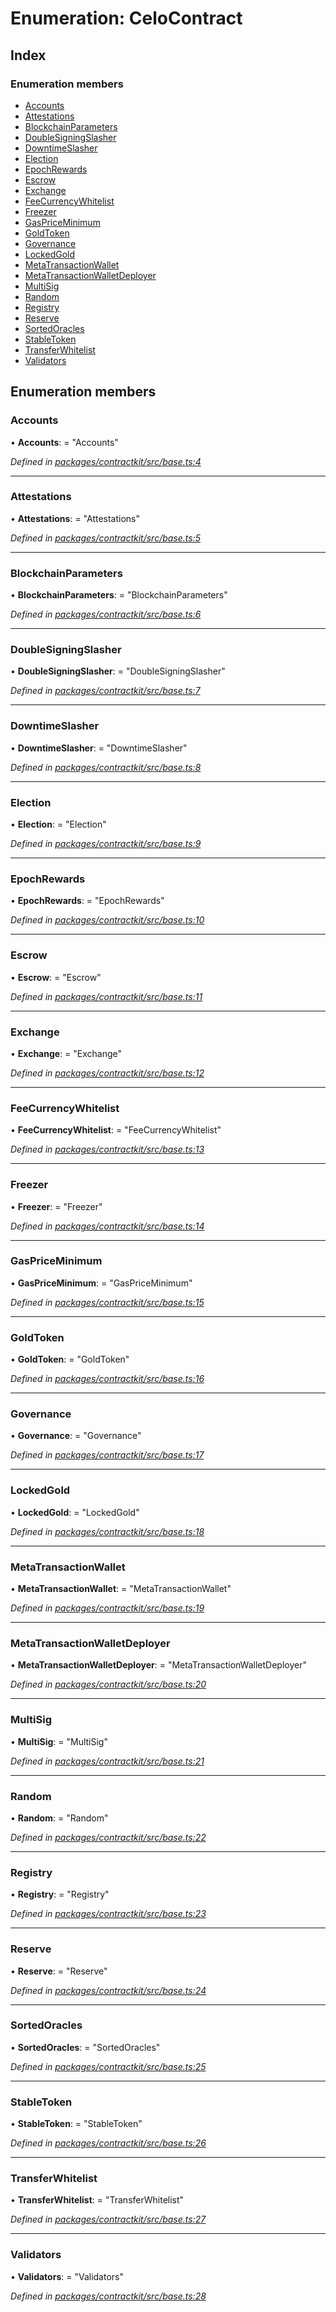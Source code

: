 # Enumeration: CeloContract

## Index

### Enumeration members

* [Accounts](_base_.celocontract.md#accounts)
* [Attestations](_base_.celocontract.md#attestations)
* [BlockchainParameters](_base_.celocontract.md#blockchainparameters)
* [DoubleSigningSlasher](_base_.celocontract.md#doublesigningslasher)
* [DowntimeSlasher](_base_.celocontract.md#downtimeslasher)
* [Election](_base_.celocontract.md#election)
* [EpochRewards](_base_.celocontract.md#epochrewards)
* [Escrow](_base_.celocontract.md#escrow)
* [Exchange](_base_.celocontract.md#exchange)
* [FeeCurrencyWhitelist](_base_.celocontract.md#feecurrencywhitelist)
* [Freezer](_base_.celocontract.md#freezer)
* [GasPriceMinimum](_base_.celocontract.md#gaspriceminimum)
* [GoldToken](_base_.celocontract.md#goldtoken)
* [Governance](_base_.celocontract.md#governance)
* [LockedGold](_base_.celocontract.md#lockedgold)
* [MetaTransactionWallet](_base_.celocontract.md#metatransactionwallet)
* [MetaTransactionWalletDeployer](_base_.celocontract.md#metatransactionwalletdeployer)
* [MultiSig](_base_.celocontract.md#multisig)
* [Random](_base_.celocontract.md#random)
* [Registry](_base_.celocontract.md#registry)
* [Reserve](_base_.celocontract.md#reserve)
* [SortedOracles](_base_.celocontract.md#sortedoracles)
* [StableToken](_base_.celocontract.md#stabletoken)
* [TransferWhitelist](_base_.celocontract.md#transferwhitelist)
* [Validators](_base_.celocontract.md#validators)

## Enumeration members

###  Accounts

• **Accounts**: = "Accounts"

*Defined in [packages/contractkit/src/base.ts:4](https://github.com/celo-org/celo-monorepo/blob/master/packages/contractkit/src/base.ts#L4)*

___

###  Attestations

• **Attestations**: = "Attestations"

*Defined in [packages/contractkit/src/base.ts:5](https://github.com/celo-org/celo-monorepo/blob/master/packages/contractkit/src/base.ts#L5)*

___

###  BlockchainParameters

• **BlockchainParameters**: = "BlockchainParameters"

*Defined in [packages/contractkit/src/base.ts:6](https://github.com/celo-org/celo-monorepo/blob/master/packages/contractkit/src/base.ts#L6)*

___

###  DoubleSigningSlasher

• **DoubleSigningSlasher**: = "DoubleSigningSlasher"

*Defined in [packages/contractkit/src/base.ts:7](https://github.com/celo-org/celo-monorepo/blob/master/packages/contractkit/src/base.ts#L7)*

___

###  DowntimeSlasher

• **DowntimeSlasher**: = "DowntimeSlasher"

*Defined in [packages/contractkit/src/base.ts:8](https://github.com/celo-org/celo-monorepo/blob/master/packages/contractkit/src/base.ts#L8)*

___

###  Election

• **Election**: = "Election"

*Defined in [packages/contractkit/src/base.ts:9](https://github.com/celo-org/celo-monorepo/blob/master/packages/contractkit/src/base.ts#L9)*

___

###  EpochRewards

• **EpochRewards**: = "EpochRewards"

*Defined in [packages/contractkit/src/base.ts:10](https://github.com/celo-org/celo-monorepo/blob/master/packages/contractkit/src/base.ts#L10)*

___

###  Escrow

• **Escrow**: = "Escrow"

*Defined in [packages/contractkit/src/base.ts:11](https://github.com/celo-org/celo-monorepo/blob/master/packages/contractkit/src/base.ts#L11)*

___

###  Exchange

• **Exchange**: = "Exchange"

*Defined in [packages/contractkit/src/base.ts:12](https://github.com/celo-org/celo-monorepo/blob/master/packages/contractkit/src/base.ts#L12)*

___

###  FeeCurrencyWhitelist

• **FeeCurrencyWhitelist**: = "FeeCurrencyWhitelist"

*Defined in [packages/contractkit/src/base.ts:13](https://github.com/celo-org/celo-monorepo/blob/master/packages/contractkit/src/base.ts#L13)*

___

###  Freezer

• **Freezer**: = "Freezer"

*Defined in [packages/contractkit/src/base.ts:14](https://github.com/celo-org/celo-monorepo/blob/master/packages/contractkit/src/base.ts#L14)*

___

###  GasPriceMinimum

• **GasPriceMinimum**: = "GasPriceMinimum"

*Defined in [packages/contractkit/src/base.ts:15](https://github.com/celo-org/celo-monorepo/blob/master/packages/contractkit/src/base.ts#L15)*

___

###  GoldToken

• **GoldToken**: = "GoldToken"

*Defined in [packages/contractkit/src/base.ts:16](https://github.com/celo-org/celo-monorepo/blob/master/packages/contractkit/src/base.ts#L16)*

___

###  Governance

• **Governance**: = "Governance"

*Defined in [packages/contractkit/src/base.ts:17](https://github.com/celo-org/celo-monorepo/blob/master/packages/contractkit/src/base.ts#L17)*

___

###  LockedGold

• **LockedGold**: = "LockedGold"

*Defined in [packages/contractkit/src/base.ts:18](https://github.com/celo-org/celo-monorepo/blob/master/packages/contractkit/src/base.ts#L18)*

___

###  MetaTransactionWallet

• **MetaTransactionWallet**: = "MetaTransactionWallet"

*Defined in [packages/contractkit/src/base.ts:19](https://github.com/celo-org/celo-monorepo/blob/master/packages/contractkit/src/base.ts#L19)*

___

###  MetaTransactionWalletDeployer

• **MetaTransactionWalletDeployer**: = "MetaTransactionWalletDeployer"

*Defined in [packages/contractkit/src/base.ts:20](https://github.com/celo-org/celo-monorepo/blob/master/packages/contractkit/src/base.ts#L20)*

___

###  MultiSig

• **MultiSig**: = "MultiSig"

*Defined in [packages/contractkit/src/base.ts:21](https://github.com/celo-org/celo-monorepo/blob/master/packages/contractkit/src/base.ts#L21)*

___

###  Random

• **Random**: = "Random"

*Defined in [packages/contractkit/src/base.ts:22](https://github.com/celo-org/celo-monorepo/blob/master/packages/contractkit/src/base.ts#L22)*

___

###  Registry

• **Registry**: = "Registry"

*Defined in [packages/contractkit/src/base.ts:23](https://github.com/celo-org/celo-monorepo/blob/master/packages/contractkit/src/base.ts#L23)*

___

###  Reserve

• **Reserve**: = "Reserve"

*Defined in [packages/contractkit/src/base.ts:24](https://github.com/celo-org/celo-monorepo/blob/master/packages/contractkit/src/base.ts#L24)*

___

###  SortedOracles

• **SortedOracles**: = "SortedOracles"

*Defined in [packages/contractkit/src/base.ts:25](https://github.com/celo-org/celo-monorepo/blob/master/packages/contractkit/src/base.ts#L25)*

___

###  StableToken

• **StableToken**: = "StableToken"

*Defined in [packages/contractkit/src/base.ts:26](https://github.com/celo-org/celo-monorepo/blob/master/packages/contractkit/src/base.ts#L26)*

___

###  TransferWhitelist

• **TransferWhitelist**: = "TransferWhitelist"

*Defined in [packages/contractkit/src/base.ts:27](https://github.com/celo-org/celo-monorepo/blob/master/packages/contractkit/src/base.ts#L27)*

___

###  Validators

• **Validators**: = "Validators"

*Defined in [packages/contractkit/src/base.ts:28](https://github.com/celo-org/celo-monorepo/blob/master/packages/contractkit/src/base.ts#L28)*
